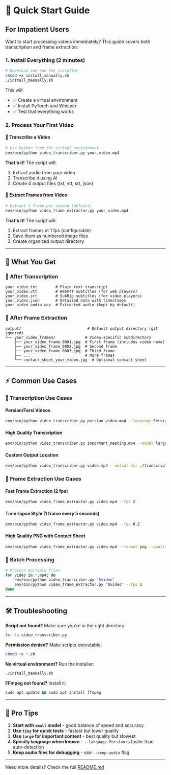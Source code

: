 # 🚀 Quick Start Guide

## For Impatient Users

Want to start processing videos immediately? This guide covers both transcription and frame extraction:

### 1. Install Everything (2 minutes)

```bash
# Download and run the installer
chmod +x install_manually.sh
./install_manually.sh
```

This will:
- ✅ Create a virtual environment
- ✅ Install PyTorch and Whisper
- ✅ Test that everything works

### 2. Process Your First Video

#### 🎤 Transcribe a Video
```bash
# Use Python from the virtual environment
env/bin/python video_transcriber.py your_video.mp4
```

**That's it!** The script will:
1. Extract audio from your video
2. Transcribe it using AI
3. Create 4 output files (txt, vtt, srt, json)

#### 📸 Extract Frames from Video
```bash
# Extract 1 frame per second (default)
env/bin/python video_frame_extractor.py your_video.mp4
```

**That's it!** The script will:
1. Extract frames at 1 fps (configurable)
2. Save them as numbered image files
3. Create organized output directory

---

## 📂 What You Get

### 🎤 After Transcription
```
your_video.txt        # Plain text transcript
your_video.vtt        # WebVTT subtitles (for web players)
your_video.srt        # SubRip subtitles (for video players)
your_video.json       # Detailed data with timestamps
your_video_audio.wav  # Extracted audio (kept by default)
```

### 📸 After Frame Extraction
```
output/                             # Default output directory (git ignored)
└── your_video_frames/             # Video-specific subdirectory
    ├── your_video_frame_0001.jpg  # First frame (includes video name)
    ├── your_video_frame_0002.jpg  # Second frame
    ├── your_video_frame_0003.jpg  # Third frame
    ├── ...                        # More frames
    └── contact_sheet_your_video.jpg  # Optional contact sheet
```

---

## ⚡ Common Use Cases

### 🎤 Transcription Use Cases

#### Persian/Farsi Videos
```bash
env/bin/python video_transcriber.py persian_video.mp4 --language Persian
```

#### High Quality Transcription
```bash
env/bin/python video_transcriber.py important_meeting.mp4 --model large
```

#### Custom Output Location
```bash
env/bin/python video_transcriber.py video.mp4 --output-dir ./transcripts
```

### 📸 Frame Extraction Use Cases

#### Fast Frame Extraction (2 fps)
```bash
env/bin/python video_frame_extractor.py video.mp4 --fps 2
```

#### Time-lapse Style (1 frame every 5 seconds)
```bash
env/bin/python video_frame_extractor.py video.mp4 --fps 0.2
```

#### High Quality PNG with Contact Sheet
```bash
env/bin/python video_frame_extractor.py video.mp4 --format png --quality 1 --contact-sheet
```

### 🔄 Batch Processing
```bash
# Process multiple files
for video in *.mp4; do
    env/bin/python video_transcriber.py "$video"
    env/bin/python video_frame_extractor.py "$video" --fps 1
done
```

---

## 🛠️ Troubleshooting

**Script not found?** Make sure you're in the right directory:
```bash
ls -la video_transcriber.py
```

**Permission denied?** Make scripts executable:
```bash
chmod +x *.sh
```

**No virtual environment?** Run the installer:
```bash
./install_manually.sh
```

**FFmpeg not found?** Install it:
```bash
sudo apt update && sudo apt install ffmpeg
```

---

## 🎯 Pro Tips

1. **Start with `small` model** - good balance of speed and accuracy
2. **Use `tiny` for quick tests** - fastest but lower quality
3. **Use `large` for important content** - best quality but slowest
4. **Specify language when known** - `--language Persian` is faster than auto-detection
5. **Keep audio files for debugging** - use `--keep-audio` flag

---

Need more details? Check the full [README.md](README.md)

